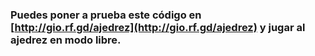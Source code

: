 ### Puedes poner a prueba este código en [http://gio.rf.gd/ajedrez](http://gio.rf.gd/ajedrez) y jugar al ajedrez en modo libre.
